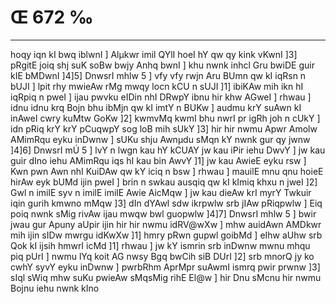 # Œ 672 ‰
---
hoqy iqn kI bwq iblwnI ] Alµkwr imil QYlI hoeI hY qw qy kink vKwnI
]3] pRgitE joiq shj suK soBw bwjy Anhq bwnI ] khu nwnk inhcl Gru
bwiDE guir kIE bMDwnI ]4]5] DnwsrI mhlw 5 ] vfy vfy rwjn Aru
BUmn qw kI iqRsn n bUJI ] lpit rhy mwieAw rMg mwqy locn kCU n sUJI
]1] ibiKAw mih ikn hI iqRpiq n pweI ] ijau pwvku eIDin nhI DRwpY
ibnu hir khw AGweI ] rhwau ] idnu idnu krq Bojn bhu ibMjn qw kI imtY
n BUKw ] audmu krY suAwn kI inAweI cwry kuMtw GoKw ]2] kwmvMq kwmI bhu
nwrI pr igRh joh n cUkY ] idn pRiq krY krY pCuqwpY sog loB mih sUkY
]3] hir hir nwmu Apwr Amolw AMimRqu eyku inDwnw ] sUKu shju Awnµdu
sMqn kY nwnk gur qy jwnw ]4]6] DnwsrI mÚ 5 ] lvY n lwgn kau hY
kCUAY jw kau iPir iehu DwvY ] jw kau guir dIno iehu AMimRqu iqs hI kau
bin AwvY ]1] jw kau AwieE eyku rsw ] Kwn pwn Awn nhI KuiDAw qw kY
iciq n bsw ] rhwau ] mauilE mnu qnu hoieE hirAw eyk bUMd ijin pweI
] brin n swkau ausqiq qw kI kImiq khxu n jweI ]2] Gwl n imilE
syv n imilE imilE Awie AicMqw ] jw kau dieAw krI myrY Twkuir iqin
gurih kmwno mMqw ]3] dIn dYAwl sdw ikrpwlw srb jIAw pRiqpwlw ]
Eiq poiq nwnk sMig rivAw ijau mwqw bwl guopwlw ]4]7] DnwsrI mhlw
5 ] bwir jwau gur Apuny aUpir ijin hir hir nwmu idRV@wXw ] mhw auidAwn
AMDkwr mih ijin sIDw mwrgu idKwXw ]1] hmry pRwn gupwl goibMd ] eIhw
aUhw srb Qok kI ijsih hmwrI icMd ]1] rhwau ] jw kY ismrin srb
inDwnw mwnu mhqu piq pUrI ] nwmu lYq koit AG nwsy Bgq bwCih siB DUrI
]2] srb mnorQ jy ko cwhY syvY eyku inDwnw ] pwrbRhm AprMpr suAwmI
ismrq pwir prwnw ]3] sIql sWiq mhw suKu pwieAw sMqsMig rihE El@w
] hir Dnu sMcnu hir nwmu Bojnu iehu nwnk kIno
####
